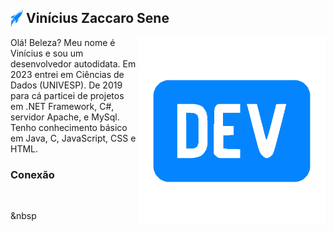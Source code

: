 <div>
<picture><img src="https://github.com/vinizacc/vinicius-zaccaro/blob/main/dev-4.png?raw=true" align="left" width="20px"></picture> 
<p align="left">
    <h2>&nbspVinícius Zaccaro Sene</h2>  
</p>
</div>
<div align="right">
    <picture>
        <img src="https://github.com/vinizacc/vinicius-zaccaro/blob/main/dev-3.png?raw=true" width = 300px align="right">
    </picture>
</div>


<p>
Olá! Beleza? Meu nome é Vinícius e sou um desenvolvedor autodidata. Em 2023 entrei em Ciências de Dados (UNIVESP). De 2019 para cá particei de projetos em .NET Framework, C#, servidor Apache, e MySql. Tenho conhecimento básico em Java, C, JavaScript, CSS e HTML.</p>
  
<h3 style="none">Conexão</h3>
<a href="vinizacc@gmail.com">
</a>&nbsp
<a href="https://www.linkedin.com/in/vinicius-zaccaro/">

</a>&nbsp
<a href="https://www.instagram.com/vinizacc/">
</a>


